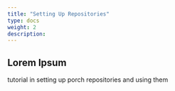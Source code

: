 ```yaml
---
title: "Setting Up Repositories"
type: docs
weight: 2
description: 
---
```


## Lorem Ipsum

tutorial in setting up porch repositories and using them
